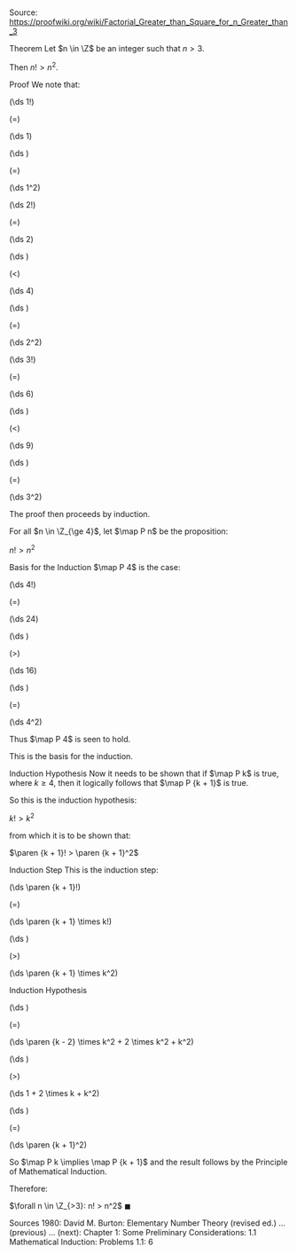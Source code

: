 # 

Source: https://proofwiki.org/wiki/Factorial_Greater_than_Square_for_n_Greater_than_3



Theorem
Let $n \in \Z$ be an integer such that $n > 3$.

Then $n! > n^2$.


Proof
We note that:














\(\ds 1!\)

\(=\)







\(\ds 1\)




















\(\ds \)

\(=\)







\(\ds 1^2\)




















\(\ds 2!\)

\(=\)







\(\ds 2\)




















\(\ds \)

\(<\)







\(\ds 4\)




















\(\ds \)

\(=\)







\(\ds 2^2\)




















\(\ds 3!\)

\(=\)







\(\ds 6\)




















\(\ds \)

\(<\)







\(\ds 9\)




















\(\ds \)

\(=\)







\(\ds 3^2\)










The proof then proceeds by induction.

For all $n \in \Z_{\ge 4}$, let $\map P n$ be the proposition:

$n! > n^2$


Basis for the Induction
$\map P 4$ is the case:














\(\ds 4!\)

\(=\)







\(\ds 24\)




















\(\ds \)

\(>\)







\(\ds 16\)




















\(\ds \)

\(=\)







\(\ds 4^2\)









Thus $\map P 4$ is seen to hold.

This is the basis for the induction.


Induction Hypothesis
Now it needs to be shown that if $\map P k$ is true, where $k \ge 4$, then it logically follows that $\map P {k + 1}$ is true.

So this is the induction hypothesis:

$k! > k^2$

from which it is to be shown that:

$\paren {k + 1}! > \paren {k + 1}^2$


Induction Step
This is the induction step:














\(\ds \paren {k + 1}!\)

\(=\)







\(\ds \paren {k + 1} \times k!\)




















\(\ds \)

\(>\)







\(\ds \paren {k + 1} \times k^2\)





Induction Hypothesis














\(\ds \)

\(=\)







\(\ds \paren {k - 2} \times k^2 + 2 \times k^2 + k^2\)




















\(\ds \)

\(>\)







\(\ds 1 + 2 \times k + k^2\)




















\(\ds \)

\(=\)







\(\ds \paren {k + 1}^2\)









So $\map P k \implies \map P {k + 1}$ and the result follows by the Principle of Mathematical Induction.

Therefore:

$\forall n \in \Z_{>3}: n! > n^2$
$\blacksquare$


Sources
1980: David M. Burton: Elementary Number Theory (revised ed.) ... (previous) ... (next): Chapter $1$: Some Preliminary Considerations: $1.1$ Mathematical Induction: Problems $1.1$: $6$




